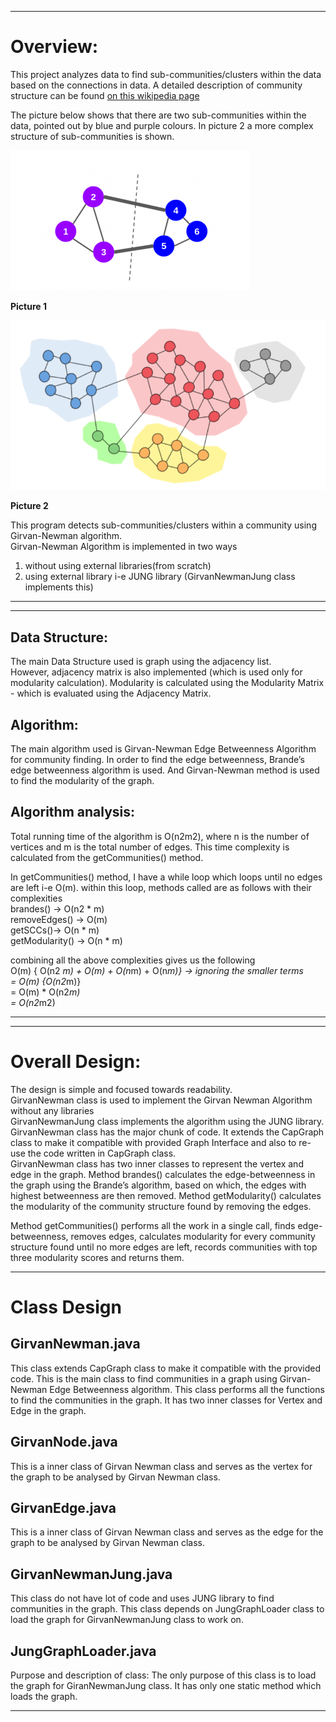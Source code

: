

  
    
      
        
          
          


-------------------------------------------------------------------------------------------------------------------

Overview: 
==========

This project analyzes data to find sub-communities/clusters within the data based on the connections in data. A detailed description of community structure can be found [on this wikipedia page](https://en.wikipedia.org/wiki/Community_structure)

The picture below shows that there are two sub-communities within the data, pointed out by blue and purple colours. In picture 2 a more complex structure of sub-communities is shown.

![Alt text](images/community%20finding%201.PNG?raw=true "Picture 1")

**Picture 1**

![](images/community%20finding%202.PNG?raw=true "Picture 2")

**Picture 2**


This program detects sub-communities/clusters within a community using Girvan-Newman algorithm.    
Girvan-Newman Algorithm is implemented in two ways

1. without using external libraries(from scratch)
2. using external library i-e JUNG library (GirvanNewmanJung class implements this)

----------------------------------------------------------------------------------------------------------------------

-------------------------------------------------------------------------------------------------------------------------

Data Structure: 
---------------
The main Data Structure used is graph using the adjacency list.   
However, adjacency matrix is also implemented (which is used only for modularity calculation). Modularity is calculated using the Modularity Matrix - which is evaluated using the Adjacency Matrix.


Algorithm: 
-----------
The main algorithm used is Girvan-Newman Edge Betweenness Algorithm for community finding. In order to find the edge betweenness, Brande’s edge betweenness algorithm is used.   And Girvan-Newman method is used to find the modularity of the graph.


Algorithm analysis: 
--------------------
Total running time of the algorithm is O(n2m2), where n is the number of vertices and m is the total number of edges. 
This time complexity is calculated from the getCommunities() method.  

In getCommunities() method, I have a while loop which loops until no edges are left i-e O(m). within this loop, methods called   are as follows with their complexities  
brandes() -> 			O(n2 * m)  
removeEdges() -> 		O(m)  
getSCCs()->			O(n * m)  
getModularity() -> 		O(n * m)  
  
combining all the above complexities gives us the following  
O(m) { O(n2 *m) + O(m) + O(n*m) + O(n*m)} -> ignoring the smaller terms  
= O(m) {O(n2*m)}  
= O(m) * O(n2*m)  
= O(n2*m2)  
  
--------------------------------------------------------------------------------------------------------------------------

----------------------------------------------------------------------------------------------------------------------------------
Overall Design: 
=================
The design is simple and focused towards readability.  
GirvanNewman class is used to implement the Girvan Newman Algorithm without any libraries  
GirvanNewmanJung class implements the algorithm using the JUNG library.  
GirvanNewman class has the major chunk of code. It extends the CapGraph class to make it compatible with provided Graph Interface and also to re-use the code written in CapGraph class.  
GirvanNewman class has two inner classes to represent the vertex and edge in the graph. Method brandes() calculates the edge-betweenness in the graph using the Brande’s algorithm, based on which, the edges with highest betweenness are then removed. Method getModularity() calculates the modularity of the community structure found by removing the edges.   

Method getCommunities() performs all the work in a single call, finds edge-betweenness, removes edges, calculates modularity for every community structure found until no more edges are left, records communities with top three modularity scores and returns them.

--------------------------------------------------------------------------------------------------------------------------
Class Design
=============

GirvanNewman.java
--------------------------
This class extends CapGraph class to make it compatible with the provided code. This is the main class to find communities in a graph using Girvan-Newman Edge Betweenness algorithm. This class performs all the functions to find the communities in the graph. It has two inner classes for Vertex and Edge in the graph.

GirvanNode.java  
--------------------------
This is a inner class of Girvan Newman class and serves as the vertex for the graph to be analysed by Girvan Newman class.

GirvanEdge.java  
------------------------
This is a inner class of Girvan Newman class and serves as the edge for the graph to be analysed by Girvan Newman class.

GirvanNewmanJung.java  
--------------------------------
This class do not have lot of code and uses JUNG library to find communities in the graph. This class depends on JungGraphLoader class to load the graph for GirvanNewmanJung class to work on.

JungGraphLoader.java  
--------------------------------
Purpose and description of class: The only purpose of this class is to load the graph for GiranNewmanJung class. It has only one static method which loads the graph.

-------------------------------------------------------------------------------------------------------------------------------
 
 

